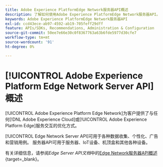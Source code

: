 ```yaml
---
title: Adobe Experience PlatformEdge Network服务器API概述
description: 了解如何使用Adobe Experience PlatformEdge Network服务器API。
keywords: Adobe Experience PlatformEdge Network服务器API
exl-id: ccd43ece-ab97-4592-ab19-705feff29dff
feature: APIs/SDKs, Recommendations, Administration & Configuration
source-git-commit: 50ee7e66e30c0f8367763a63b6fde5977d30cfe7
workflow-type: tm+mt
source-wordcount: '91'
ht-degree: 0%

---
```


# [!UICONTROL Adobe Experience Platform Edge Network Server API]概述

[!UICONTROL Adobe Experience Platform Edge Network]为客户提供了与任何[!DNL Adobe Experience Cloud]或[!UICONTROL Adobe Experience Platform Edge]服务交互的优化方式。

[!UICONTROL Edge Network Server API]可用于各种数据收集、个性化、广告和营销用例。 服务器API可用于服务器、IoT设备、机顶盒和其他各种设备。

有关详细信息，请参阅&#x200B;*Edge Server API文档*&#x200B;中的[Edge Network服务器API概述](https://experienceleague.adobe.com/docs/experience-platform/edge-network-server-api/overview.html?lang=zh-Hans){target=_blank}。

